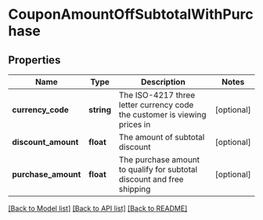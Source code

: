# CouponAmountOffSubtotalWithPurchase

## Properties
Name | Type | Description | Notes
------------ | ------------- | ------------- | -------------
**currency_code** | **string** | The ISO-4217 three letter currency code the customer is viewing prices in | [optional] 
**discount_amount** | **float** | The amount of subtotal discount | [optional] 
**purchase_amount** | **float** | The purchase amount to qualify for subtotal discount and free shipping | [optional] 

[[Back to Model list]](../README.md#documentation-for-models) [[Back to API list]](../README.md#documentation-for-api-endpoints) [[Back to README]](../README.md)


